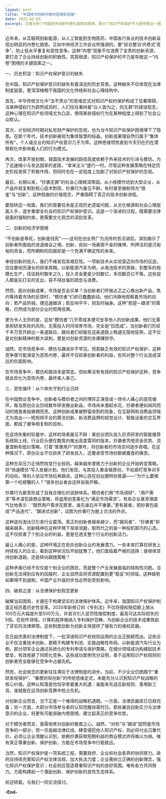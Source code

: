 ```yaml
---
layout: post
title: "中国技术创新内卷的困境和突破"
date: 2025-02-05
excerpt: 文章分析了中国技术创新内卷化趋势的困境，探讨了知识产权保护不力是导致这一困境的关键因素之一。文章回顾了历史积淀，探讨了创新的经济学困境，描述了恶性循环的现象，并提出了破局之道，包括法律保护和观念更新。
---
```


近年来，从互联网到新能源，从人工智能到生物医药，中国各行各业的技术创新呈现出明显的内卷化趋势。正如中央经济工作会议所强调的，要“综合整治‘内卷式’竞争”，防止低水平重复和恶性竞争。这种“内卷”现象不仅浪费了宝贵的创新资源，更打击了企业持续创新的积极性。究其根源，知识产权保护的不力是导致这一“内卷”困境的关键因素之一。

一、历史积淀：知识产权保护意识的缺失

在中国，知识产权保护意识的缺失有着深远的历史背景。这种缺失不仅体现在法律制度层面，更深深植根于我国的文化传统和社会心理结构中。

首先，中华传统文化中“法不责众”的思维定式对知识产权的保护构成了显著障碍。当某种侵权行为蔚然成风时，人们往往秉持着“众人皆为之，则无罪”的错误观念，这种心理在知识产权领域尤为凸显，使得某些侵权行为在某种程度上得到了社会公众默认。

其次，计划经济时期对私有财产保护的忽视，也为当今知识产权保护困境埋下了隐患。在那个年代，技术创新被视为集体智慧的结晶，创新成果理自然归属于“集体所有”，个人或企业的知识产权意识几乎为零。这种思维惯性直到今天仍在仍在潜移默化中影响着人们的行为模式。

再次，改革开放初期，我国技术发展的路径高度依赖于外来技术的引进与模仿。为了迅速缩小与发达国家的差距，“拿来主义”盛行一时。尽管这种发展策略在特定历史阶段发挥了积极作用，但同时也在一定程度上加剧了对知识产权保护的忽视。

最后，长期以来，“抄袭无罪”的社会心理根深蒂固。从小规模作坊到大型企业，从产品外观复制到核心技术剽窃，抄袭行为屡见不鲜，有时甚至被粉饰为“借鉴”与“创新”。这种扭曲的价值观念，严重阻碍了真正的技术创新进程。

要扭转这一局面，我们的首要任务是正视历史遗留问题，从文化根源和社会心理层面入手，逐步重塑全社会的知识产权保护意识。这是一个渐进的过程，既需要法律层面的强制约束，更需要文化观念的深刻变革。

二、创新的经济学困境

“不创新是等死，创新是找死”——这句在创业界广为流传的苦涩调侃，深刻揭示了创新者所面临的进退维谷之境。创新，宛如一场豪掷千金的赌博，所押注的是沉甸甸的资金，而所期盼的回报却是一个充满不确定性的未来。

审视创新的投入，我们不难发现其艰巨性。一项新技术从实验室迈向市场的征途，往往要经历漫长的研发周期。以新能源汽车为例，从电池技术的突破，到整车的规模化生产，往往耗时数年之久，投入资金更是少则数亿，多则数百亿不等。这些投入都是实打实的支出，容不得丝毫的疏忽与浪费。

然而，面对创新成果，市场是否会买单？当创新者们怀揣忐忑之心推出新产品，焦灼等待着市场的反馈时，“模仿者”们却已蠢蠢欲动。他们冷静地观察着市场的动向：若产品热销，便迅速跟进；若反响平平，则及时抽身。这种“观望—跟进”的策略，已然成为部分企业的惯用伎俩。

更为令人无奈的是，这些“模仿者”几乎零成本便可坐享他人的创新成果。他们无需承担研发失败的风险，无需投入时间培育市场，完全是“捡现成”。当创新者们历经千辛万苦开辟出一条道路后，跟风者们却能在这条道路上畅通无阻地狂奔。这不仅是对创新精神的极大讽刺，更是对创新资源的赤裸裸掠夺。

诚然，在市场竞争中，模仿与跟进并不罕见。但若缺乏有效的知识产权保护，这种竞争便可能演变为恶性内卷，最终不仅损害创新者的利益，也将对整个行业造成深远的负面影响。

在市场竞争中，模仿和跟进本是常态。但如果没有有效的知识产权保护这种，竞争就会异化为恶性内卷，最终害人害己。

三、恶性循环：从个体失守到行业沉疴

在中国商业竞争中，创新者与模仿者之间的博弈正演变成一场令人痛心的恶性循环。每当原创企业历经数年研发推出新品，市场尚未激起水花，抄袭者便如闻风而动的猎食者般蜂拥而至。这种创新成果被野蛮收割的现象，在互联网和消费品领域尤为突出——短视频平台的算法创新、新消费品牌的视觉设计、智能设备的交互界面，都成了被争相复制的目标。

在这场失衡的较量中，这样的场景屡见不鲜：某创业团队投入巨资研发的智能推荐系统刚上线，行业巨头便在数周内推出高度雷同的版本。抄袭者凭借资金优势、流量垄断和低价策略，打着“普惠用户”的旗号，将创新者的市场空间逐步吞噬。在这种情况下，原创企业不仅损失了研发投入，还要承受市场份额被蚕食的痛苦。

这种生存压力正悄然改变行业规则。越来越多曾致力于创新的企业开始转变策略，将“快速模仿”写入发展计划。他们发现，与其投入重金做原创，不如紧盯竞争对手的动向，等别人验证市场后再跟进。这种心态在创业圈特别普遍——“为什么要做第一个吃螃蟹的人？”很多创业者会这样自我开解。

抄袭行为甚至形成了自我合理化的说辞体系。模仿者们用“市场调研”、“用户需求”等术语包装商业策略，将盗用创意美化为“满足市场需求”。有些企业甚至理直气壮地表示：“既然用户需求在那里，谁先谁后并不重要。”更有甚者，把抄袭包装成“产品迭代”、“跟进式创新”，试图为抄袭行为披上合法的外衣。

这种逆向淘汰已引发行业震荡。真正的创新者越来越少，而“跟风者”、“抄袭者”却越来越多。创新精神在这种环境下渐渐消磨，取而代之的是一种投机取巧的心态。这不仅损害了个别企业的利益，更是在透支整个行业的创新活力。

最让人痛心的是，这种环境正在扼杀创新企业的发展潜力。一些本来打算在研发上持续投入的企业，看到这种状况后开始犹豫了。他们面临着严峻的选择：是继续坚持创新道路，还是转向跟随策略？

这种矛盾已经不仅仅是个别企业的困扰，而是整个产业发展面临的结构性问题。当创新无法得到应有的回报时，企业自然会将资源配置到更“稳妥”的领域。这种趋势如果得不到遏制，中国产业升级的步伐必然会受到影响。

四、破局之道：从法律保护到观念更新

破解当前困局，关键在于构建坚实的法律保护体系。近年来，我国知识产权保护制度正经历着历史性变革。2020年新修订的《专利法》不仅将侵权赔偿额上限从100万元大幅提升至500万元，并首次引入惩罚性赔偿制度，最高可达实际损失的5倍。在软件领域，计算机程序被纳入专利保护范畴，为创新企业的技术成果筑起了坚实的法律屏障。这些制度创新为创新主体提供了强有力的维权武器。

在日益完善的法律制度下，一批深谙知识产权规则运用的企业正脱颖而出。这些企业不仅注重技术创新，更精于构建专利池、实施战略性布局。以新能源汽车行业为例，部分领军企业通过系统化的专利申请与保护策略，在细分领域成功构建起技术壁垒，有效规避了同质化竞争。这些成功案例充分证明，善于运用知识产权规则的创新者完全能够在竞争中占据先机。

然而，社会观念的更新往往滞后于法律制度的进步。当前，不少企业仍困囿于“重研发轻保护”、“重模仿轻创新”的传统思维定式，未能充分认识到知识产权战略的核心价值。这种认知落差恰恰孕育着重大机遇：谁能率先适应新规则、善用新工具，谁就能在这场创新竞赛中抢占先机。

对创新企业而言，当下正是一个难得的战略机遇期。一方面，法律武器库已日趋完备；另一方面，大部分市场参与者的认知觉醒尚需时日。那些兼具创新实力与法律意识的企业，将更有可能突破内卷困境，建立起真正的竞争优势。

对于模仿者而言，亟需培育对创新的敬畏之心。诚然，“对标”与“跟进”固然是市场竞争的一部分，但一旦逾越法律红线、肆意侵犯他人知识产权，则必将付出沉重代价。必须让企业清醒认识到，依赖抄袭获取短期利益的商业模式终将难以为继。唯有真正尊重创新、保护创新，方能在市场竞争中行稳致远。

当然，知识产权保护是一项系统工程，需要政府、企业和社会各界的协同努力。政府应持续完善知识产权法律法规，加大执法力度；企业需树立正确的创新理念，强化知识产权保护意识；社会则应营造尊重知识产权的良好氛围。唯有各方共同努力，方能构建起一个激励创新、保护创新的良性生态体系。

欢迎转载，与我们一同交流探讨。

**-End-**
